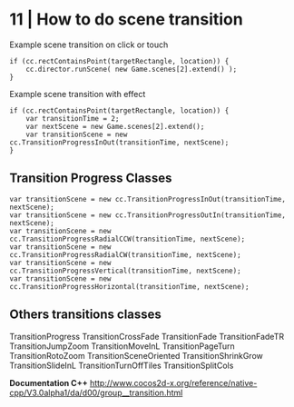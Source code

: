# 11 | How to do scene transition

Example scene transition on click or touch

    if (cc.rectContainsPoint(targetRectangle, location)) { 
        cc.director.runScene( new Game.scenes[2].extend() );
    }

Example scene transition with effect

    if (cc.rectContainsPoint(targetRectangle, location)) { 
        var transitionTime = 2; 
        var nextScene = new Game.scenes[2].extend(); 
        var transitionScene = new cc.TransitionProgressInOut(transitionTime, nextScene);
    }

## Transition Progress Classes

```
var transitionScene = new cc.TransitionProgressInOut(transitionTime, nextScene); 
var transitionScene = new cc.TransitionProgressOutIn(transitionTime, nextScene); 
var transitionScene = new cc.TransitionProgressRadialCCW(transitionTime, nextScene); 
var transitionScene = new cc.TransitionProgressRadialCW(transitionTime, nextScene); 
var transitionScene = new cc.TransitionProgressVertical(transitionTime, nextScene); 
var transitionScene = new cc.TransitionProgressHorizontal(transitionTime, nextScene);

```
## Others transitions classes
 TransitionProgress 
 TransitionCrossFade 
 TransitionFade 
 TransitionFadeTR 
 TransitionJumpZoom 
 TransitionMoveInL 
 TransitionPageTurn 
 TransitionRotoZoom 
 TransitionSceneOriented 
 TransitionShrinkGrow 
 TransitionSlideInL 
 TransitionTurnOffTiles 
 TransitionSplitCols 
 
 **Documentation C++**
 http://www.cocos2d-x.org/reference/native-cpp/V3.0alpha1/da/d00/group__transition.html
 